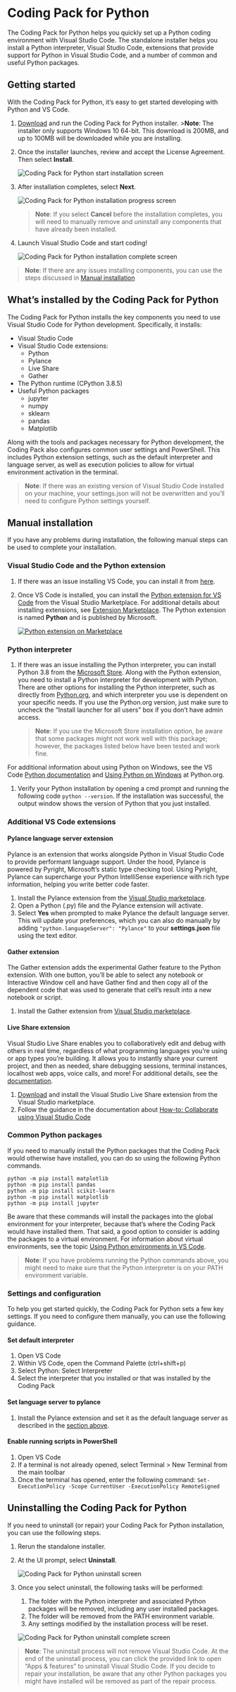 Coding Pack for Python
======================

The Coding Pack for Python helps you quickly set up a Python coding environment with Visual Studio Code. The standalone installer helps you install a Python interpreter, Visual Studio Code, extensions that provide support for Python in Visual Studio Code, and a number of common and useful Python packages.

Getting started
---------------

With the Coding Pack for Python, it’s easy to get started developing with Python and VS Code.

1.  [Download](https://aka.ms/coding-pack-for-python-win) and run the Coding Pack for Python installer. &gt;**Note**: The installer only supports Windows 10 64-bit. This download is 200MB, and up to 100MB will be downloaded while you are installing.
2.  Once the installer launches, review and accept the License Agreement. Then select **Install**.

    ![Coding Pack for Python start installation screen](images/coding-pack/coding-pack-python-install-01.png)

3.  After installation completes, select **Next**.

    ![Coding Pack for Python installation progress screen](images/coding-pack/coding-pack-python-install-02.png)

    > **Note**: If you select **Cancel** before the installation completes, you will need to manually remove and uninstall any components that have already been installed.

4.  Launch Visual Studio Code and start coding!

    ![Coding Pack for Python installation complete screen](images/coding-pack/coding-pack-python-install-03.png)

> **Note**: If there are any issues installing components, you can use the steps discussed in [Manual installation](#manual-installation)

What’s installed by the Coding Pack for Python
----------------------------------------------

The Coding Pack for Python installs the key components you need to use Visual Studio Code for Python development. Specifically, it installs:

-   Visual Studio Code
-   Visual Studio Code extensions:
    -   Python
    -   Pylance
    -   Live Share
    -   Gather
-   The Python runtime (CPython 3.8.5)
-   Useful Python packages
    -   jupyter
    -   numpy
    -   sklearn
    -   pandas
    -   Matplotlib

Along with the tools and packages necessary for Python development, the Coding Pack also configures common user settings and PowerShell. This includes Python extension settings, such as the default interpreter and language server, as well as execution policies to allow for virtual environment activation in the terminal.

> **Note**: If there was an existing version of Visual Studio Code installed on your machine, your settings.json will not be overwritten and you’ll need to configure Python settings yourself.

Manual installation
-------------------

If you have any problems during installation, the following manual steps can be used to complete your installation.

### Visual Studio Code and the Python extension

1.  If there was an issue installing VS Code, you can install it from [here](https://code.visualstudio.com/).
2.  Once VS Code is installed, you can install the [Python extension for VS Code](https://marketplace.visualstudio.com/items?itemName=ms-python.python) from the Visual Studio Marketplace. For additional details about installing extensions, see [Extension Marketplace](/docs/editor/extension-marketplace.md). The Python extension is named **Python** and is published by Microsoft.

    [![Python extension on Marketplace](images/coding-pack/python-extension-marketplace-install.jpg)](https://marketplace.visualstudio.com/items?itemName=ms-python.python)

### Python interpreter

1.  If there was an issue installing the Python interpreter, you can install Python 3.8 from the [Microsoft Store](https://www.microsoft.com/store/apps/9MSSZTT1N39L?cid=vscode-docs). Along with the Python extension, you need to install a Python interpreter for development with Python. There are other options for installing the Python interpreter, such as directly from [Python.org](https://www.python.org/downloads/release/python-385/), and which interpreter you use is dependent on your specific needs. If you use the Python.org version, just make sure to uncheck the “Install launcher for all users” box if you don’t have admin access.

    > **Note**: If you use the Microsoft Store installation option, be aware that some packages might not work well with this package; however, the packages listed below have been tested and work fine.

For additional information about using Python on Windows, see the VS Code [Python documentation](../languages/python.md) and [Using Python on Windows](https://docs.python.org/3.8/using/windows.html) at Python.org.

1.  Verify your Python installation by opening a cmd prompt and running the following code `python --version`. If the installation was successful, the output window shows the version of Python that you just installed.

### Additional VS Code extensions

#### Pylance language server extension

Pylance is an extension that works alongside Python in Visual Studio Code to provide performant language support. Under the hood, Pylance is powered by Pyright, Microsoft’s static type checking tool. Using Pyright, Pylance can supercharge your Python IntelliSense experience with rich type information, helping you write better code faster.

1.  Install the Pylance extension from the [Visual Studio marketplace](https://marketplace.visualstudio.com/items?itemName=ms-python.vscode-pylance).
2.  Open a Python (.py) file and the Pylance extension will activate.
3.  Select **Yes** when prompted to make Pylance the default language server. This will update your preferences, which you can also do manually by adding `"python.languageServer": "Pylance"` to your **settings.json** file using the text editor.

#### Gather extension

The Gather extension adds the experimental Gather feature to the Python extension. With one button, you’ll be able to select any notebook or Interactive Window cell and have Gather find and then copy all of the dependent code that was used to generate that cell’s result into a new notebook or script.

1.  Install the Gather extension from [Visual Studio marketplace](https://marketplace.visualstudio.com/items?itemName=ms-python.gather).

#### Live Share extension

Visual Studio Live Share enables you to collaboratively edit and debug with others in real time, regardless of what programming languages you’re using or app types you’re building. It allows you to instantly share your current project, and then as needed, share debugging sessions, terminal instances, localhost web apps, voice calls, and more! For additional details, see the [documentation](https://aka.ms/vsls-docs).

1.  [Download](https://aka.ms/vsls-dl/vscode) and install the Visual Studio Live Share extension from the Visual Studio marketplace.
2.  Follow the guidance in the documentation about [How-to: Collaborate using Visual Studio Code](https://docs.microsoft.com/visualstudio/liveshare/use/vscode)

### Common Python packages

If you need to manually install the Python packages that the Coding Pack would otherwise have installed, you can do so using the following Python commands.

    python -m pip install matplotlib
    python -m pip install pandas
    python -m pip install scikit-learn
    python -m pip install matplotlib
    python -m pip install jupyter

Be aware that these commands will install the packages into the global environment for your interpreter, because that’s where the Coding Pack would have installed them. That said, a good option to consider is adding the packages to a virtual environment. For information about virtual environments, see the topic [Using Python environments in VS Code](environments.md).

> **Note**: If you have problems running the Python commands above, you might need to make sure that the Python interpreter is on your PATH environment variable.

### Settings and configuration

To help you get started quickly, the Coding Pack for Python sets a few key settings. If you need to configure them manually, you can use the following guidance.

#### Set default interpreter

1.  Open VS Code
2.  Within VS Code, open the Command Palette (ctrl+shift+p)
3.  Select Python: Select Interpreter
4.  Select the interpreter that you installed or that was installed by the Coding Pack

#### Set language server to pylance

1.  Install the Pylance extension and set it as the default language server as described in the [section above](#pylance-language-server-extension).

#### Enable running scripts in PowerShell

1.  Open VS Code
2.  If a terminal is not already opened, select Terminal &gt; New Terminal from the main toolbar
3.  Once the terminal has opened, enter the following command: `Set-ExecutionPolicy -Scope CurrentUser -ExecutionPolicy RemoteSigned`

Uninstalling the Coding Pack for Python
---------------------------------------

If you need to uninstall (or repair) your Coding Pack for Python installation, you can use the following steps.

1.  Rerun the standalone installer.
2.  At the UI prompt, select **Uninstall**.

    ![Coding Pack for Python uninstall screen](images/coding-pack/coding-pack-python-uninstall.png)

3.  Once you select uninstall, the following tasks will be performed:

    1.  The folder with the Python interpreter and associated Python packages will be removed, including any user installed packages.
    2.  The folder will be removed from the PATH environment variable.
    3.  Any settings modified by the installation process will be reset.

    ![Coding Pack for Python uninstall complete screen](images/coding-pack/coding-pack-python-uninstall-complete.png)

> **Note**: The uninstall process will not remove Visual Studio Code. At the end of the uninstall process, you can click the provided link to open “Apps & features” to uninstall Visual Studio Code. If you decide to repair your installation, be aware that any other Python packages you might have installed will be removed as part of the repair process.
